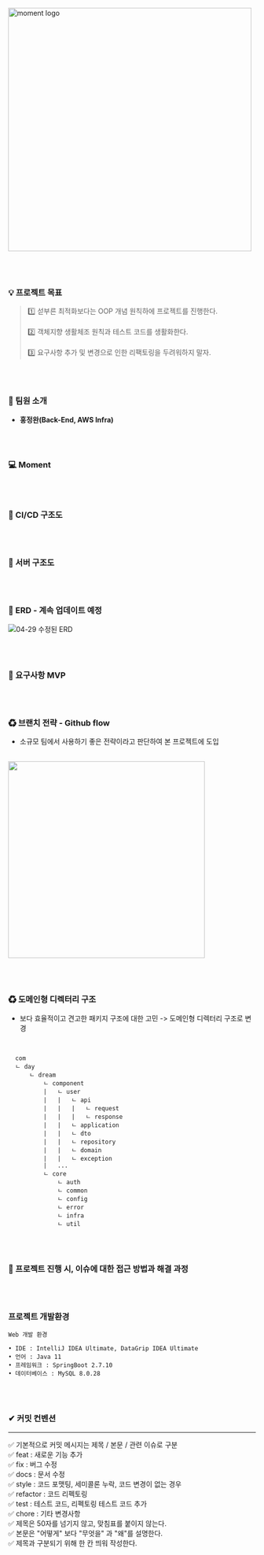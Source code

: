 <br/>

<img width="495" alt="moment logo" src="https://user-images.githubusercontent.com/76596316/234157173-e1224d83-3404-419d-a3bc-8877a88e69a9.png">

<br/><br/>

### 💡 프로젝트 목표

> 1️⃣ 섣부른 최적화보다는 OOP 개념 원칙하에 프로젝트를 진행한다. <br/><br/>
> 2️⃣ 객체지향 생활체조 원칙과 테스트 코드를 생활화한다. <br/><br/>
> 3️⃣ 요구사항 추가 및 변경으로 인한 리팩토링을 두려워하지 말자. <br/>

<br/><br/>

### 👬 팀원 소개

* **홍정완(Back-End, AWS Infra)**

<br/><br/>

### 💻 Moment

<br/><br/>

### 📄 CI/CD 구조도

<br/><br/>

### 📄 서버 구조도

<br/><br/>

### 📄 ERD - 계속 업데이트 예정

![04-29 수정된 ERD](https://user-images.githubusercontent.com/76596316/235294049-b8612ecf-c874-4a83-ab8b-a6ce1414abb9.png)

<br/><br/>

### 📄 요구사항 MVP

<br/><br/>

### ♻ 브랜치 전략 - Github flow

* 소규모 팀에서 사용하기 좋은 전략이라고 판단하여 본 프로젝트에 도입

<br/>

<img src="https://user-images.githubusercontent.com/76596316/218664821-90beae88-398b-4159-9469-7c0ddf04e99e.png" width="400">

<br/><br/>

### ♻ 도메인형 디렉터리 구조

* 보다 효율적이고 견고한 패키지 구조에 대한 고민 -> 도메인형 디렉터리 구조로 변경

<br/>

```
  com 
  ㄴ day
      ㄴ dream
          ㄴ component
          |   ㄴ user 
          |   |   ㄴ api 
          |   |   |   ㄴ request
          |   |   |   ㄴ response
          |   |   ㄴ application 
          |   |   ㄴ dto
          |   |   ㄴ repository
          |   |   ㄴ domain
          |   |   ㄴ exception 
          |   ... 
          ㄴ core
              ㄴ auth 
              ㄴ common
              ㄴ config 
              ㄴ error 
              ㄴ infra 
              ㄴ util 
```

<br/><br/>

### 🧐 프로젝트 진행 시, 이슈에 대한 접근 방법과 해결 과정

<br/><br/>

### 프로젝트 개발환경

```
Web 개발 환경

• IDE : IntelliJ IDEA Ultimate, DataGrip IDEA Ultimate
• 언어 : Java 11
• 프레임워크 : SpringBoot 2.7.10
• 데이터베이스 : MySQL 8.0.28
```

<br/><br/>

### ✔ 커밋 컨벤션

---

✅ 기본적으로 커밋 메시지는 제목 / 본문 / 관련 이슈로 구분 <br/>
✅ feat : 새로운 기능 추가 <br/>
✅ fix : 버그 수정 <br/>
✅ docs : 문서 수정 <br/>
✅ style : 코드 포맷팅, 세미콜론 누락, 코드 변경이 없는 경우 <br/>
✅ refactor : 코드 리펙토링 <br/>
✅ test : 테스트 코드, 리펙토링 테스트 코드 추가 <br/>
✅ chore : 기타 변경사항 <br/>
✅ 제목은 50자를 넘기지 않고, 맞침표를 붙이지 않는다. <br/>
✅ 본문은 "어떻게" 보다 "무엇을" 과 "왜"를 설명한다. <br/>
✅ 제목과 구분되기 위해 한 칸 띄워 작성한다. <br/>

<br/><br/>